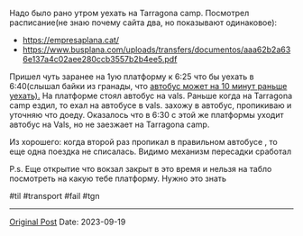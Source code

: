 Надо было рано утром уехать на Tarragona camp. Посмотрел расписание(не знаю почему сайта два, но показывают одинаковое):
- https://empresaplana.cat/
- https://www.busplana.com/uploads/transfers/documentos/aaa62b2a636e137a4c02aee280ccb3557b2b4ee5.pdf

Пришел чуть заранее на 1ую платформу к 6:25 что бы уехать в 6:40(слышал байки из гранады, что [автобус может на 10 минут раньше уехать).](https://t.me/zapsumtest/1103) На платформе стоял автобус на vals. Раньше когда на Tarragona camp ездил, то ехал на автобусе в vals. захожу в автобус, пропикиваю и уточняю что доеду. Оказалось что в 6:30 с этой же платформы уходит автобус на Vals, но не заезжает на Tarragona camp.

Из хорошего: когда второй раз пропикал в правильном автобусе , то еще одна  поездка не списалась. Видимо механизм пересадки сработал

P.s. Еще открытие что вокзал закрыт в это время и нельзя на табло посмотреть на какую тебе платформу. Нужно это знать

#til #transport #fail #tgn

---
[Original Post](https://t.me/lev2tarragona/1587)
Date: 2023-09-19
